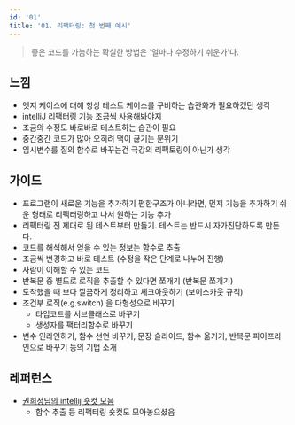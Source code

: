 ```yaml
---
id: '01'
title: '01. 리팩터링: 첫 번째 예시'
---
```


> 좋은 코드를 가늠하는 확실한 방법은 '얼마나 수정하기 쉬운가'다.

## 느낌

- 엣지 케이스에 대해 항상 테스트 케이스를 구비하는 습관화가 필요하겠단 생각
- intelliJ 리팩터링 기능 조금씩 사용해봐야지
- 조금의 수정도 바로바로 테스트하는 습관이 필요
- 중간중간 코드가 많아 오히려 맥이 끊기는 분위기
- 임시변수를 질의 함수로 바꾸는건 극강의 리팩토링이 아닌가 생각

## 가이드

- 프로그램이 새로운 기능을 추가하기 편한구조가 아니라면, 먼저 기능을 추가하기 쉬운 형태로 리팩터링하고 나서 원하는 기능 추가
- 리팩터링 전 제대로 된 테스트부터 만들기. 테스트는 반드시 자가진단하도록 만든다.
- 코드를 해석해서 얻을 수 있는 정보는 함수로 추출
- 조금씩 변경하고 바로 테스트 (수정을 작은 단계로 나누어 진행)
- 사람이 이해할 수 있는 코드
- 반복문 중 별도로 로직을 추출할 수 있다면 쪼개기 (반복문 쪼개기)
- 도착했을 때 보다 깔끔하게 정리하고 체크아웃하기 (보이스카웃 규칙)
- 조건부 로직(e.g.switch) 을 다형성으로 바꾸기
  - 타입코드를 서브클래스로 바꾸기
  - 생성자를 팩터리함수로 바꾸기
- 변수 인라인하기, 함수 선언 바꾸기, 문장 슬라이드, 함수 옮기기, 반복문 파이프라인으로 바꾸기 등의 기법 소개

## 레퍼런스

- [권희정님의 intellij 숏컷 모음](https://gmlwjd9405.github.io/2019/05/21/intellij-shortkey.html)
  - 함수 추출 등 리팩터링 숏컷도 모아놓으셨음
